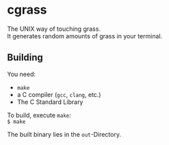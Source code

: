 # cgrass

The UNIX way of touching grass. \
It generates random amounts of grass in your terminal.

## Building

You need:
* `make`
* a C compiler (`gcc`, `clang`, etc.)
* The C Standard Library

To build, execute `make`: \
`$ make`

The built binary lies in the `out`-Directory.

